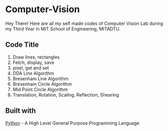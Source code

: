 # Computer-Vision
Hey There! Here are all my self made codes of Computer Vision Lab during my Third Year in MIT School of Engineering, MITADTU.
## Code Title
1. Draw lines, rectangles
2. Fetch, display, save
3. pixel, get and set
4. DDA Line Algorithm
5. Bresenham Line Algorithm
6. Bresenham Circle Algorithm
7. Mid Point Circle Algorithm
8. Translation, Rotation, Scaling, Reflection, Shearing
## Built with
[Python](https://www.python.org/) - A High Level General Purpose Programming Language
